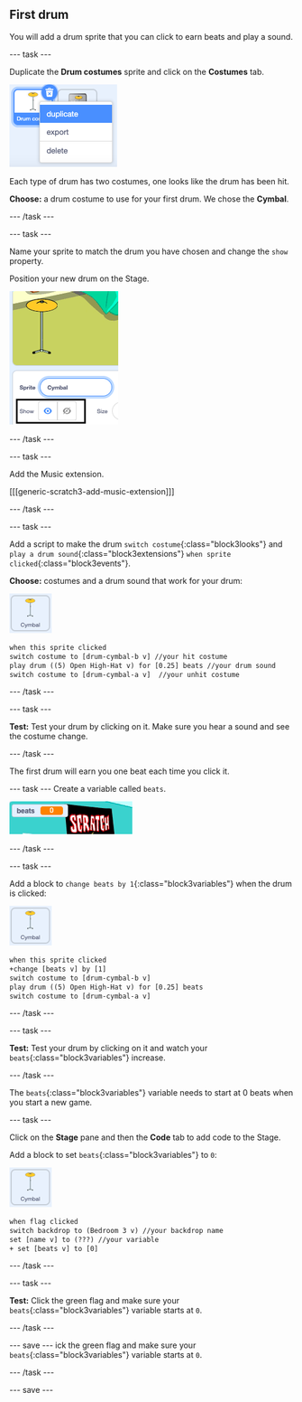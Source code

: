 ## First drum

You will add a drum sprite that you can click to earn beats and play a sound.

--- task ---

Duplicate the **Drum costumes** sprite and click on the **Costumes** tab. 

![](images/duplicate-sprite.png)

Each type of drum has two costumes, one looks like the drum has been hit.

**Choose:** a drum costume to use for your first drum. We chose the **Cymbal**.

--- /task ---

--- task ---

Name your sprite to match the drum you have chosen and change the `show` property.

Position your new drum on the Stage.

![](images/drum-properties.png)

--- /task ---

--- task ---

Add the Music extension.

[[[generic-scratch3-add-music-extension]]]

--- /task ---

--- task ---

Add a script to make the drum `switch costume`{:class="block3looks"} and `play a drum sound`{:class="block3extensions"} `when sprite clicked`{:class="block3events"}.

**Choose:** costumes and a drum sound that work for your drum:

![](images/cymbal-icon.png)

```blocks3
when this sprite clicked
switch costume to [drum-cymbal-b v] //your hit costume
play drum ((5) Open High-Hat v) for [0.25] beats //your drum sound
switch costume to [drum-cymbal-a v]  //your unhit costume
```

--- /task ---

--- task ---

**Test:** Test your drum by clicking on it. Make sure you hear a sound and see the costume change.

--- /task ---

The first drum will earn you one beat each time you click it.

--- task ---
Create a variable called `beats`.

![](images/beats-variable.png)

--- /task ---

--- task ---

Add a block to `change beats by 1`{:class="block3variables"} when the drum is clicked:

![](images/cymbal-icon.png)

```blocks3
when this sprite clicked
+change [beats v] by [1]
switch costume to [drum-cymbal-b v]
play drum ((5) Open High-Hat v) for [0.25] beats
switch costume to [drum-cymbal-a v]
```

--- /task ---

--- task ---

**Test:** Test your drum by clicking on it and watch your `beats`{:class="block3variables"} increase.

--- /task ---

The `beats`{:class="block3variables"} variable needs to start at 0 beats when you start a new game.

--- task ---

Click on the **Stage** pane and then the **Code** tab to add code to the Stage.

Add a block to set `beats`{:class="block3variables"} to `0`:

![](images/cymbal-icon.png)

```blocks3
when flag clicked
switch backdrop to (Bedroom 3 v) //your backdrop name
set [name v] to (???) //your variable
+ set [beats v] to [0]
```
--- /task ---

--- task ---

**Test:** Click the green flag and make sure your `beats`{:class="block3variables"} variable starts at `0`.

--- /task ---

--- save ---
ick the green flag and make sure your `beats`{:class="block3variables"} variable starts at `0`.

--- /task ---

--- save ---
